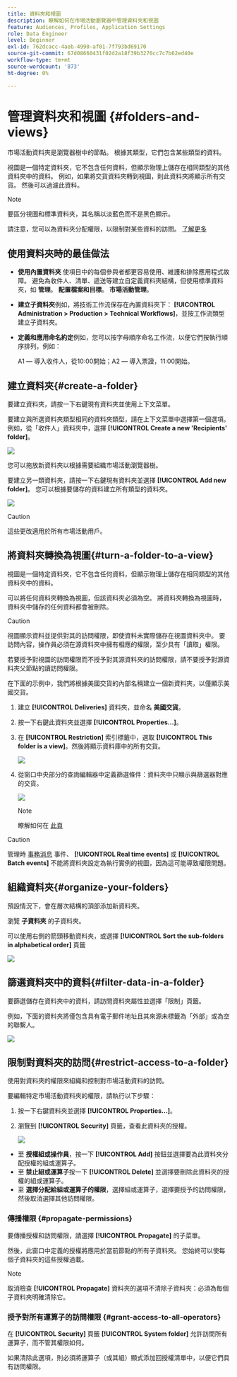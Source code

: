 ```yaml
---
title: 資料夾和視圖
description: 瞭解如何在市場活動瀏覽器中管理資料夾和視圖
feature: Audiences, Profiles, Application Settings
role: Data Engineer
level: Beginner
exl-id: 762dcacc-4aeb-4990-af01-7f793bd69170
source-git-commit: 67d08660431f02d2a18f39b3270cc7c7b62ed40e
workflow-type: tm+mt
source-wordcount: '873'
ht-degree: 0%

---
```


# 管理資料夾和視圖 {#folders-and-views}

市場活動資料夾是瀏覽器樹中的節點。 根據其類型，它們包含某些類型的資料。

視圖是一個特定資料夾，它不包含任何資料，但顯示物理上儲存在相同類型的其他資料夾中的資料。 例如，如果將交貨資料夾轉到視圖，則此資料夾將顯示所有交貨。 然後可以過濾此資料。


>[!NOTE]
>要區分視圖和標準資料夾，其名稱以淡藍色而不是黑色顯示。

請注意，您可以為資料夾分配權限，以限制對某些資料的訪問。 [了解更多](#restrict-access-to-a-folder)

## 使用資料夾時的最佳做法

* **使用內置資料夾** 使項目中的每個參與者都更容易使用、維護和排除應用程式故障。 避免為收件人、清單、遞送等建立自定義資料夾結構，但使用標準資料夾，如 **管理**。 **配置檔案和目標**。 **市場活動管理**。

* **建立子資料夾**&#x200B;例如，將技術工作流保存在內置資料夾下： **[!UICONTROL Administration > Production > Technical Workflows]**，並按工作流類型建立子資料夾。

* **定義和應用命名約定**&#x200B;例如，您可以按字母順序命名工作流，以便它們按執行順序排列，例如：

   A1 — 導入收件人，從10:00開始；A2 — 導入票證，11:00開始。

## 建立資料夾{#create-a-folder}

要建立資料夾，請按一下右鍵現有資料夾並使用上下文菜單。

要建立與所選資料夾類型相同的資料夾類型，請在上下文菜單中選擇第一個選項。 例如，從「收件人」資料夾中，選擇 **[!UICONTROL Create a new 'Recipients' folder]**。

![](assets/create-recipient-folder.png)

您可以拖放新資料夾以根據需要組織市場活動瀏覽器樹。

要建立另一類資料夾，請按一下右鍵現有資料夾並選擇 **[!UICONTROL Add new folder]**。 您可以根據要儲存的資料建立所有類型的資料夾。

![](assets/add-new-folder.png)

>[!CAUTION]
>這些更改適用於所有市場活動用戶。

## 將資料夾轉換為視圖{#turn-a-folder-to-a-view}

視圖是一個特定資料夾，它不包含任何資料，但顯示物理上儲存在相同類型的其他資料夾中的資料。

可以將任何資料夾轉換為視圖，但該資料夾必須為空。 將資料夾轉換為視圖時，資料夾中儲存的任何資料都會被刪除。

>[!CAUTION]
>
>視圖顯示資料並提供對其的訪問權限，即使資料未實際儲存在視圖資料夾中。 要訪問內容，操作員必須在源資料夾中擁有相應的權限，至少具有「讀取」權限。
>
>若要授予對視圖的訪問權限而不授予對其源資料夾的訪問權限，請不要授予對源資料夾父節點的讀訪問權限。

在下面的示例中，我們將根據美國交貨的內部名稱建立一個新資料夾，以僅顯示美國交貨。

1. 建立 **[!UICONTROL Deliveries]** 資料夾，並命名 **美國交貨**。
1. 按一下右鍵此資料夾並選擇 **[!UICONTROL Properties...]**。
1. 在 **[!UICONTROL Restriction]** 索引標籤中，選取 **[!UICONTROL This folder is a view]**。然後將顯示資料庫中的所有交貨。

   ![](assets/this-folder-is-a-view.png)

1. 從窗口中央部分的查詢編輯器中定義篩選條件：資料夾中只顯示與篩選器對應的交貨。

   ![](assets/filter-view.png)

   >[!NOTE]
   >
   >瞭解如何在 [此頁](create-filters.md#advanced-filters)


>[!CAUTION]
>
>管理時 [事務消息](../send/transactional.md) 事件、 **[!UICONTROL Real time events]** 或 **[!UICONTROL Batch events]** 不能將資料夾設定為執行實例的視圖，因為這可能導致權限問題。

## 組織資料夾{#organize-your-folders}

預設情況下，會在層次結構的頂部添加新資料夾。

瀏覽 **子資料夾** 的子資料夾。

可以使用右側的箭頭移動資料夾，或選擇 **[!UICONTROL Sort the sub-folders in alphabetical order]** 頁籤

![](assets/sort-folders.png)


## 篩選資料夾中的資料{#filter-data-in-a-folder}

要篩選儲存在資料夾中的資料，請訪問資料夾屬性並選擇「限制」頁籤。

例如，下面的資料夾將僅包含具有電子郵件地址且其來源未標籤為「外部」或為空的聯繫人。

![](assets/add-a-filter-to-a-folder.png)


## 限制對資料夾的訪問{#restrict-access-to-a-folder}

使用對資料夾的權限來組織和控制對市場活動資料的訪問。

要編輯特定市場活動資料夾的權限，請執行以下步驟：

1. 按一下右鍵資料夾並選擇 **[!UICONTROL Properties...]**。
1. 瀏覽到 **[!UICONTROL Security]** 頁籤，查看此資料夾的授權。

   ![](assets/folder-permissions.png)

* 至 **授權組或操作員**，按一下 **[!UICONTROL Add]** 按鈕並選擇要為此資料夾分配授權的組或運算子。
* 至 **禁止組或運算子**&#x200B;按一下 **[!UICONTROL Delete]** 並選擇要刪除此資料夾的授權的組或運算子。
* 至 **選擇分配給組或運算子的權限**，選擇組或運算子，選擇要授予的訪問權限，然後取消選擇其他訪問權限。

### 傳播權限 {#propagate-permissions}

要傳播授權和訪問權限，請選擇 **[!UICONTROL Propagate]** 的子菜單。

然後，此窗口中定義的授權將應用於當前節點的所有子資料夾。 您始終可以使每個子資料夾的這些授權過載。

>[!NOTE]
>
>取消檢查 **[!UICONTROL Propagate]** 資料夾的選項不清除子資料夾：必須為每個子資料夾明確清除它。

### 授予對所有運算子的訪問權限 {#grant-access-to-all-operators}

在 **[!UICONTROL Security]** 頁籤 **[!UICONTROL System folder]** 允許訪問所有運算子，而不管其權限如何。

如果清除此選項，則必須將運算子（或其組）顯式添加回授權清單中，以便它們具有訪問權限。
